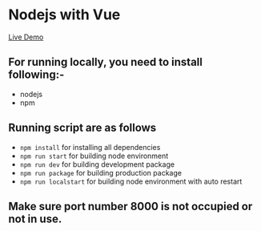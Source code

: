 # Nodejs with Vue
[Live Demo](https://ap-nodejs-vue.herokuapp.com/)

## For running locally, you need to install following:-
* nodejs
* npm

## Running script are as follows
* `npm install` for installing all dependencies
* `npm run start` for building node environment
* `npm run dev` for building development package
* `npm run package` for building production package
* `npm run localstart` for building node environment with auto restart

## Make sure port number 8000 is not occupied or not in use.
